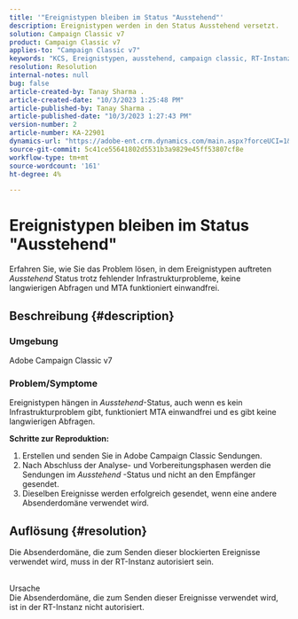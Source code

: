 ```yaml
---
title: '"Ereignistypen bleiben im Status "Ausstehend"'
description: Ereignistypen werden in den Status Ausstehend versetzt.
solution: Campaign Classic v7
product: Campaign Classic v7
applies-to: "Campaign Classic v7"
keywords: "KCS, Ereignistypen, ausstehend, campaign classic, RT-Instanz, hängengeblieben, Status"
resolution: Resolution
internal-notes: null
bug: false
article-created-by: Tanay Sharma .
article-created-date: "10/3/2023 1:25:48 PM"
article-published-by: Tanay Sharma .
article-published-date: "10/3/2023 1:27:43 PM"
version-number: 2
article-number: KA-22901
dynamics-url: "https://adobe-ent.crm.dynamics.com/main.aspx?forceUCI=1&pagetype=entityrecord&etn=knowledgearticle&id=27004d5b-f061-ee11-be6e-6045bd006793"
source-git-commit: 5c41ce55641802d5531b3a9829e45ff53807cf8e
workflow-type: tm+mt
source-wordcount: '161'
ht-degree: 4%

---
```


# Ereignistypen bleiben im Status &quot;Ausstehend&quot;


Erfahren Sie, wie Sie das Problem lösen, in dem Ereignistypen auftreten *Ausstehend* Status trotz fehlender Infrastrukturprobleme, keine langwierigen Abfragen und MTA funktioniert einwandfrei.

## Beschreibung {#description}


### Umgebung

Adobe Campaign Classic v7



### Problem/Symptome

Ereignistypen hängen in *Ausstehend*-Status, auch wenn es kein Infrastrukturproblem gibt, funktioniert MTA einwandfrei und es gibt keine langwierigen Abfragen.

<b>Schritte zur Reproduktion:</b>

1. Erstellen und senden Sie in Adobe Campaign Classic Sendungen.
2. Nach Abschluss der Analyse- und Vorbereitungsphasen werden die Sendungen im *Ausstehend* -Status und nicht an den Empfänger gesendet.
3. Dieselben Ereignisse werden erfolgreich gesendet, wenn eine andere Absenderdomäne verwendet wird.



## Auflösung {#resolution}


Die Absenderdomäne, die zum Senden dieser blockierten Ereignisse verwendet wird, muss in der RT-Instanz autorisiert sein.


<br>Ursache<br>
Die Absenderdomäne, die zum Senden dieser Ereignisse verwendet wird, ist in der RT-Instanz nicht autorisiert.
